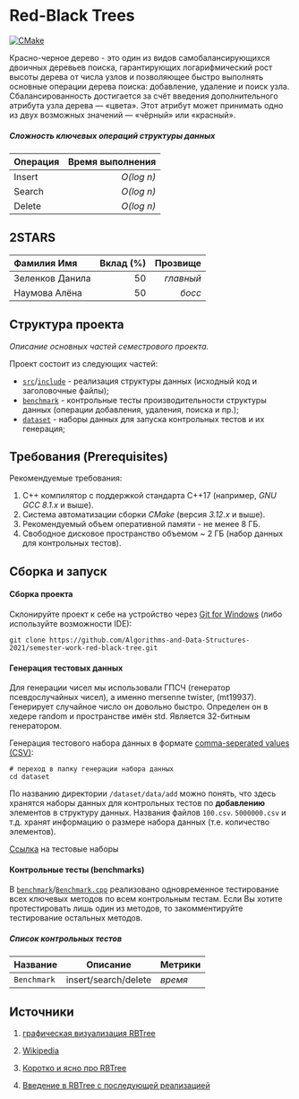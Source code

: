 # Red-Black Trees
[![CMake](https://github.com/Algorithms-and-Data-Structures-2021/semester-work-template/actions/workflows/cmake.yml/badge.svg)](https://github.com/Algorithms-and-Data-Structures-2021/semester-work-red-black-tree/actions/workflows/cmake.yml)

Красно-черное дерево   - это
один из видов самобалансирующихся двоичных деревьев поиска, гарантирующих логарифмический рост высоты дерева от числа узлов и позволяющее быстро выполнять основные операции дерева поиска: добавление, удаление и поиск узла. Сбалансированность достигается за счёт введения дополнительного атрибута узла дерева — «цвета». Этот атрибут может принимать одно из двух возможных значений — «чёрный» или «красный».

##### Сложность ключевых операций структуры данных

| Операция   |Время выполнения |
| :---       |  ---:           |
| Insert     |   _O(log n)_    |
| Search     |   _O(log n)_    |
| Delete     |   _O(log n)_    |

## 2STARS

| Фамилия Имя   | Вклад (%) | Прозвище              |
| :---          |   ---:    |  ---:                 |
| Зеленков Данила   | 50        |  _главный_               |
|  Наумова Алёна  | 50       |  _босс_ |


## Структура проекта

_Описание основных частей семестрового проекта._

Проект состоит из следующих частей:

- [`src`](src)/[`include`](include) - реализация структуры данных (исходный код и заголовочные файлы);
- [`benchmark`](benchmark) - контрольные тесты производительности структуры данных (операции добавления, удаления,
  поиска и пр.);
- [`dataset`](dataset) - наборы данных для запуска контрольных тестов и их генерация;

## Требования (Prerequisites)

Рекомендуемые требования:

1. С++ компилятор c поддержкой стандарта C++17 (например, _GNU GCC 8.1.x_ и выше).
2. Система автоматизации сборки _CMake_ (версия _3.12.x_ и выше).
3. Рекомендуемый объем оперативной памяти - не менее 8 ГБ.
4. Свободное дисковое пространство объемом ~ 2 ГБ (набор данных для контрольных тестов).

## Сборка и запуск

#### Сборка проекта

Склонируйте проект к себе на устройство через [Git for Windows](https://gitforwindows.org/) (либо используйте
возможности IDE):

```shell
git clone https://github.com/Algorithms-and-Data-Structures-2021/semester-work-red-black-tree.git
```

#### Генерация тестовых данных

Для генерации чисел мы использовали ГПСЧ (генератор псевдослучайных чисел), а именно mersenne twister, (mt19937). Генерирует случайное число он довольно быстро. Определен он в хедере random и пространстве имён std. Является 32-битным генератором.


Генерация тестового набора данных в
формате [comma-seperated values (CSV)](https://en.wikipedia.org/wiki/Comma-separated_values):

```shell
# переход в папку генерации набора данных
cd dataset

```

По названию директории `/dataset/data/add` можно понять, что здесь хранятся наборы данных для контрольных тестов по
**добавлению** элементов в структуру данных. Названия файлов `100.csv`. `5000000.csv` и т.д. хранят информацию о размере набора данных (т.е. количество элементов).

[Ccылка](https://drive.google.com/drive/folders/1wN5Jd6pJpwWmZtIvVD4vEwsHWB1uzs9u?usp=sharing)
 на тестовые наборы

#### Контрольные тесты (benchmarks)

В [`benchmark`](benchmark)/[`Benchmark.cpp`](benchmark/Benchmark.cpp) реализовано одновременное тестирование всех ключевых методов
по всем контрольным тестам. Если Вы хотите протестировать лишь один из
методов, то закомментируйте тестирование остальных методов.

##### Список контрольных тестов

| Название                  | Описание                                | Метрики         |
| :---                      | ---                                     | :---            |
| `Benchmark` | insert/search/delete   | _время_         |

## Источники
1) [графическая визуализация RBTree](https://www.cs.usfca.edu/~galles/visualization/RedBlack.html)

2) [Wikipedia](https://en.wikipedia.org/wiki/Red–black_tree)

3) [Коротко и ясно про RBTree](https://habr.com/ru/post/330644/)

4) [Введение в RBTree с последующей реализацией](http://espressocode.top/red-black-tree-set-1-introduction-2/)
